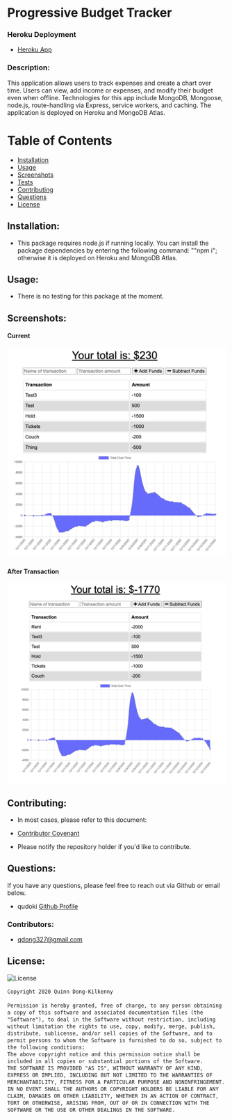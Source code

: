# Progressive Budget Tracker

### Heroku Deployment
 - [Heroku App](https://vast-everglades-45860.herokuapp.com/)


### Description: 
This application allows users to track expenses and create a chart over time. Users can view, add income or expenses, and modify their budget even when offline. Technologies for this app include MongoDB, Mongoose, node.js, route-handling via Express, service workers, and caching. The application is deployed on Heroku and MongoDB Atlas.


# Table of Contents
- [Installation](https://github.com/qudoki/budget-tracker/blob/main/README.md#installation)
- [Usage](https://github.com/qudoki/budget-tracker/blob/main/README.md#usage)
- [Screenshots](https://github.com/qudoki/budget-tracker/blob/main/README.md#screenshots)
- [Tests](https://github.com/qudoki/budget-tracker/blob/main/README.md#usage)
- [Contributing](https://github.com/qudoki/budget-tracker/blob/main/README.md#contributions)
- [Questions](https://github.com/qudoki/budget-tracker/blob/main/README.md#questions)
- [License](https://github.com/qudoki/budget-tracker/blob/main/README.md#license)


## Installation:
- This package requires node.js if running locally. You can install the package dependencies by entering the following command: ""npm i"; otherwise it is deployed on Heroku and MongoDB Atlas.


## Usage:
- There is no testing for this package at the moment.

## Screenshots:

#### Current
![ScreenShot](/public/screenshots/current.png)
#### After Transaction
![ScreenShot](/public/screenshots/after.png)

## Contributing:
- In most cases, please refer to this document:
- [Contributor Covenant](https://www.contributor-covenant.org/) 

- Please notify the repository holder if you'd like to contribute.

## Questions:
If you have any questions, please feel free to reach out via Github or email below.

- qudoki [Github Profile](https://github.com/qudoki)

### Contributors:
- <qdong327@gmail.com>

## License:
![License](https://img.shields.io/badge/license-MIT-green")

    Copyright 2020 Quinn Dong-Kilkenny

    Permission is hereby granted, free of charge, to any person obtaining a copy of this software and associated documentation files (the "Software"), to deal in the Software without restriction, including without limitation the rights to use, copy, modify, merge, publish, distribute, sublicense, and/or sell copies of the Software, and to permit persons to whom the Software is furnished to do so, subject to the following conditions:
    The above copyright notice and this permission notice shall be included in all copies or substantial portions of the Software.
    THE SOFTWARE IS PROVIDED "AS IS", WITHOUT WARRANTY OF ANY KIND, EXPRESS OR IMPLIED, INCLUDING BUT NOT LIMITED TO THE WARRANTIES OF MERCHANTABILITY, FITNESS FOR A PARTICULAR PURPOSE AND NONINFRINGEMENT. IN NO EVENT SHALL THE AUTHORS OR COPYRIGHT HOLDERS BE LIABLE FOR ANY CLAIM, DAMAGES OR OTHER LIABILITY, WHETHER IN AN ACTION OF CONTRACT, TORT OR OTHERWISE, ARISING FROM, OUT OF OR IN CONNECTION WITH THE SOFTWARE OR THE USE OR OTHER DEALINGS IN THE SOFTWARE.